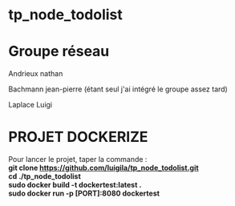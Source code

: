 # tp_node_todolist


# Groupe réseau
Andrieux nathan

Bachmann jean-pierre (étant seul j'ai intégré le groupe assez tard)

Laplace Luigi

# PROJET DOCKERIZE <br>
Pour lancer le projet, taper la commande : <br>
   **git clone https://github.com/luigila/tp_node_todolist.git** <br>
   **cd ./tp_node_todolist** <br>
   **sudo docker build -t dockertest:latest .** <br>
   **sudo docker run -p [PORT]:8080 dockertest** <br>
   
   
   
